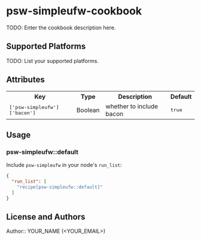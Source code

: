 # psw-simpleufw-cookbook

TODO: Enter the cookbook description here.

## Supported Platforms

TODO: List your supported platforms.

## Attributes

<table>
  <tr>
    <th>Key</th>
    <th>Type</th>
    <th>Description</th>
    <th>Default</th>
  </tr>
  <tr>
    <td><tt>['psw-simpleufw']['bacon']</tt></td>
    <td>Boolean</td>
    <td>whether to include bacon</td>
    <td><tt>true</tt></td>
  </tr>
</table>

## Usage

### psw-simpleufw::default

Include `psw-simpleufw` in your node's `run_list`:

```json
{
  "run_list": [
    "recipe[psw-simpleufw::default]"
  ]
}
```

## License and Authors

Author:: YOUR_NAME (<YOUR_EMAIL>)
